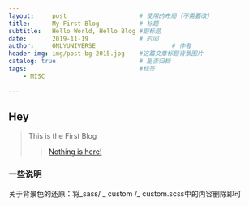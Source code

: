 ```yaml
---
layout:     post                    # 使用的布局（不需要改）
title:      My First Blog           # 标题 
subtitle:   Hello World, Hello Blog #副标题
date:       2019-11-19              # 时间
author:     ONLYUNIVERSE                     # 作者
header-img: img/post-bg-2015.jpg    #这篇文章标题背景图片
catalog: true                       # 是否归档
tags:                               #标签
    - MISC
    
---
```


## Hey

>This is the First Blog  
>>[Nothing is here](https://www.jianshu.com/p/ebe52d2d468f)[!](https://www.jianshu.com/p/e68fba58f75c)

### 一些说明

关于背景色的还原：将_sass/ _ custom /_ custom.scss中的内容删除即可